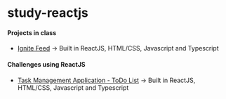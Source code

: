 # study-reactjs

#### Projects in class

* [Ignite Feed](https://github.com/arianeborges/study-reactjs/tree/main/ignite/lessons/01-reactjs-ts) -> Built in ReactJS, HTML/CSS, Javascript and Typescript

#### Challenges using ReactJS

* [Task Management Application - ToDo List](https://github.com/arianeborges/study-reactjs/tree/main/ignite/challenges/01-todo-list) -> Built in ReactJS, HTML/CSS, Javascript and Typescript
